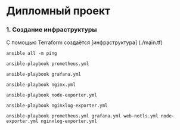 # Дипломный проект


### 1. Создание  инфраструктуры
С помощью Terraform создаётся [инфраструктура] (./main.tf)








```shel
ansible all -m ping

ansible-playbook prometheus.yml

ansible-playbook grafana.yml

ansible-playbook nginx.yml

ansible-playbook node-exporter.yml

ansible-playbook nginxlog-exporter.yml

ansible-playbook prometheus.yml grafana.yml web-notls.yml node-exporter.yml nginxlog-exporter.yml 

